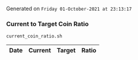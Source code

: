 Generated on `Friday 01-October-2021 at 23:13:17`

### Current to Target Coin Ratio
`current_coin_ratio.sh`

Date|Current|Target|Ratio
---|---|---|---

